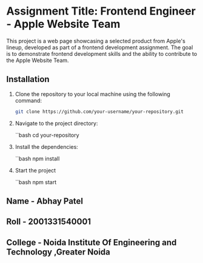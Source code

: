 # Assignment Title: Frontend Engineer - Apple Website Team 

This project is a web page showcasing a selected product from Apple's lineup, developed as part of a frontend development assignment. The goal is to demonstrate frontend development skills and the ability to contribute to the Apple Website Team.



## Installation

1. Clone the repository to your local machine using the following command:

   ```bash
   git clone https://github.com/your-username/your-repository.git


2. Navigate to the project directory:

   ``bash
   cd your-repository
4. Install the dependencies:
   
   ``bash
   npm install
6. Start the project
   
   ``bash
   npm start
 




## Name - Abhay Patel 
## Roll - 2001331540001 
## College - Noida Institute Of Engineering and Technology ,Greater Noida 
